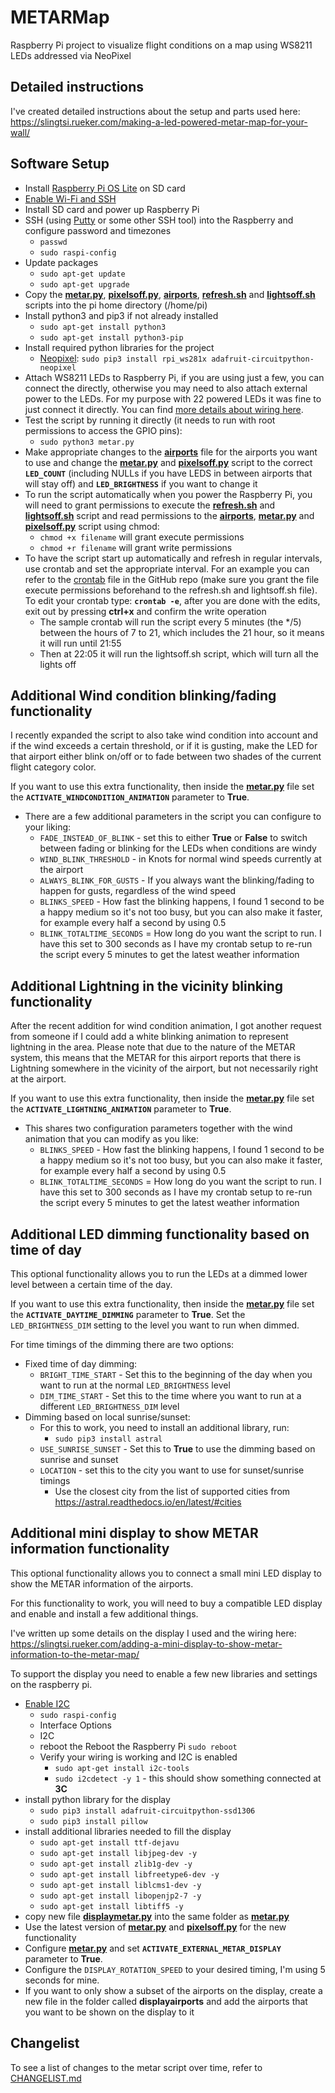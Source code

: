 # METARMap
Raspberry Pi project to visualize flight conditions on a map using WS8211 LEDs addressed via NeoPixel

## Detailed instructions
I've created detailed instructions about the setup and parts used here: https://slingtsi.rueker.com/making-a-led-powered-metar-map-for-your-wall/

## Software Setup
* Install [Raspberry Pi OS Lite](https://www.raspberrypi.org/software/) on SD card
* [Enable Wi-Fi and SSH](https://medium.com/@danidudas/install-raspbian-jessie-lite-and-setup-wi-fi-without-access-to-command-line-or-using-the-network-97f065af722e)
* Install SD card and power up Raspberry Pi
* SSH (using [Putty](https://www.putty.org) or some other SSH tool) into the Raspberry and configure password and timezones
	* `passwd`
	* `sudo raspi-config`
* Update packages 
	* `sudo apt-get update`
	* `sudo apt-get upgrade`
* Copy the **[metar.py](metar.py)**, **[pixelsoff.py](pixelsoff.py)**, **[airports](airports)**, **[refresh.sh](refresh.sh)** and **[lightsoff.sh](lightsoff.sh)** scripts into the pi home directory (/home/pi)
* Install python3 and pip3 if not already installed
	* `sudo apt-get install python3`
	* `sudo apt-get install python3-pip`
* Install required python libraries for the project
	* [Neopixel](https://learn.adafruit.com/neopixels-on-raspberry-pi/python-usage): `sudo pip3 install rpi_ws281x adafruit-circuitpython-neopixel`
* Attach WS8211 LEDs to Raspberry Pi, if you are using just a few, you can connect the directly, otherwise you may need to also attach external power to the LEDs. For my purpose with 22 powered LEDs it was fine to just connect it directly. You can find [more details about wiring here](https://learn.adafruit.com/neopixels-on-raspberry-pi/raspberry-pi-wiring).
* Test the script by running it directly (it needs to run with root permissions to access the GPIO pins):
	* `sudo python3 metar.py`
* Make appropriate changes to the **[airports](airports)** file for the airports you want to use and change the **[metar.py](metar.py)** and **[pixelsoff.py](pixelsoff.py)** script to the correct **`LED_COUNT`** (including NULLs if you have LEDS in between airports that will stay off) and **`LED_BRIGHTNESS`** if you want to change it
* To run the script automatically when you power the Raspberry Pi, you will need to grant permissions to execute the **[refresh.sh](refresh.sh)** and **[lightsoff.sh](lightsoff.sh)** script and read permissions to the **[airports](airports)**, **[metar.py](metar.py)** and **[pixelsoff.py](pixelsoff.py)** script using chmod:
	* `chmod +x filename` will grant execute permissions
	* `chmod +r filename` will grant write permissions
* To have the script start up automatically and refresh in regular intervals, use crontab and set the appropriate interval. For an example you can refer to the [crontab](crontab) file in the GitHub repo (make sure you grant the file execute permissions beforehand to the refresh.sh and lightsoff.sh file). To edit your crontab type: **`crontab -e`**, after you are done with the edits, exit out by pressing **ctrl+x** and confirm the write operation
	* The sample crontab will run the script every 5 minutes (the */5) between the hours of 7 to 21, which includes the 21 hour, so it means it will run until 21:55
	* Then at 22:05 it will run the lightsoff.sh script, which will turn all the lights off

## Additional Wind condition blinking/fading functionality
I recently expanded the script to also take wind condition into account and if the wind exceeds a certain threshold, or if it is gusting, make the LED for that airport either blink on/off or to fade between  two shades of the current flight category color.

If you want to use this extra functionality, then inside the **[metar.py](metar.py)** file set the **`ACTIVATE_WINDCONDITION_ANIMATION`** parameter to **True**.
* There are a few additional parameters in the script you can configure to your liking:
	* `FADE_INSTEAD_OF_BLINK` - set this to either **True** or **False** to switch between fading or blinking for the LEDs when conditions are windy
	* `WIND_BLINK_THRESHOLD` - in Knots for normal wind speeds currently at the airport
	* `ALWAYS_BLINK_FOR_GUSTS` - If you always want the blinking/fading to happen for gusts, regardless of the wind speed
	* `BLINKS_SPEED` - How fast the blinking happens, I found 1 second to be a happy medium so it's not too busy, but you can also make it faster, for example every half a second by using 0.5
	* `BLINK_TOTALTIME_SECONDS` = How long do you want the script to run. I have this set to 300 seconds as I have my crontab setup to re-run the script every 5 minutes to get the latest weather information
	
## Additional Lightning in the vicinity blinking functionality
After the recent addition for wind condition animation, I got another request from someone if I could add a white blinking animation to represent lightning in the area.
Please note that due to the nature of the METAR system, this means that the METAR for this airport reports that there is Lightning somewhere in the vicinity of the airport, but not necessarily right at the airport.

If you want to use this extra functionality, then inside the **[metar.py](metar.py)** file set the **`ACTIVATE_LIGHTNING_ANIMATION`** parameter to **True**.
* This shares two configuration parameters together with the wind animation that you can modify as you like:
	* `BLINKS_SPEED` - How fast the blinking happens, I found 1 second to be a happy medium so it's not too busy, but you can also make it faster, for example every half a second by using 0.5
	* `BLINK_TOTALTIME_SECONDS` = How long do you want the script to run. I have this set to 300 seconds as I have my crontab setup to re-run the script every 5 minutes to get the latest weather information
	
## Additional LED dimming functionality based on time of day
This optional functionality allows you to run the LEDs at a dimmed lower level between a certain time of the day.

If you want to use this extra functionality, then inside the **[metar.py](metar.py)** file set the **`ACTIVATE_DAYTIME_DIMMING`** parameter to **True**.
Set the `LED_BRIGHTNESS_DIM` setting to the level you want to run when dimmed.

For time timings of the dimming there are two options:
* Fixed time of day dimming:
	* `BRIGHT_TIME_START` - Set this to the beginning of the day when you want to run at the normal `LED_BRIGHTNESS` level
	* `DIM_TIME_START` - Set this to the time where you want to run at a different `LED_BRIGHTNESS_DIM` level
* Dimming based on local sunrise/sunset:
	* For this to work, you need to install an additional library, run:
		* `sudo pip3 install astral`
	* `USE_SUNRISE_SUNSET` - Set this to **True** to use the dimming based on sunrise and sunset
	* `LOCATION` - set this to the city you want to use for sunset/sunrise timings
		* Use the closest city from the list of supported cities from https://astral.readthedocs.io/en/latest/#cities

## Additional mini display to show METAR information functionality
This optional functionality allows you to connect a small mini LED display to show the METAR information of the airports.

For this functionality to work, you will need to buy a compatible LED display and enable and install a few additional things.

I've written up some details on the display I used and the wiring here: https://slingtsi.rueker.com/adding-a-mini-display-to-show-metar-information-to-the-metar-map/

To support the display you need to enable a few new libraries and settings on the raspberry pi.
* [Enable I2C](https://learn.adafruit.com/adafruits-raspberry-pi-lesson-4-gpio-setup/configuring-i2c)
	* `sudo raspi-config`
	* Interface Options
	* I2C
	* reboot the Reboot the Raspberry Pi `sudo reboot`
	* Verify your wiring is working and I2C is enabled
		* `sudo apt-get install i2c-tools`
		* `sudo i2cdetect -y 1` - this should show something connected at **3C**
* install python library for the display
	* `sudo pip3 install adafruit-circuitpython-ssd1306`
	* `sudo pip3 install pillow`
* install additional libraries needed to fill the display
	* `sudo apt-get install ttf-dejavu`
	* `sudo apt-get install libjpeg-dev -y`
	* `sudo apt-get install zlib1g-dev -y`
	* `sudo apt-get install libfreetype6-dev -y`
	* `sudo apt-get install liblcms1-dev -y`
	* `sudo apt-get install libopenjp2-7 -y`
	* `sudo apt-get install libtiff5 -y`
* copy new file **[displaymetar.py](displaymetar.py)** into the same folder as **[metar.py](metar.py)**
* Use the latest version of **[metar.py](metar.py)** and **[pixelsoff.py](pixelsoff.py)** for the new functionality
* Configure **[metar.py](metar.py)** and set **`ACTIVATE_EXTERNAL_METAR_DISPLAY`** parameter to **True**.
* Configure the `DISPLAY_ROTATION_SPEED` to your desired timing, I'm using 5 seconds for mine.
* If you want to only show a subset of the airports on the display, create a new file in the folder called **displayairports** and add the airports that you want to be shown on the display to it

## Changelist
To see a list of changes to the metar script over time, refer to [CHANGELIST.md](CHANGELIST.md)
